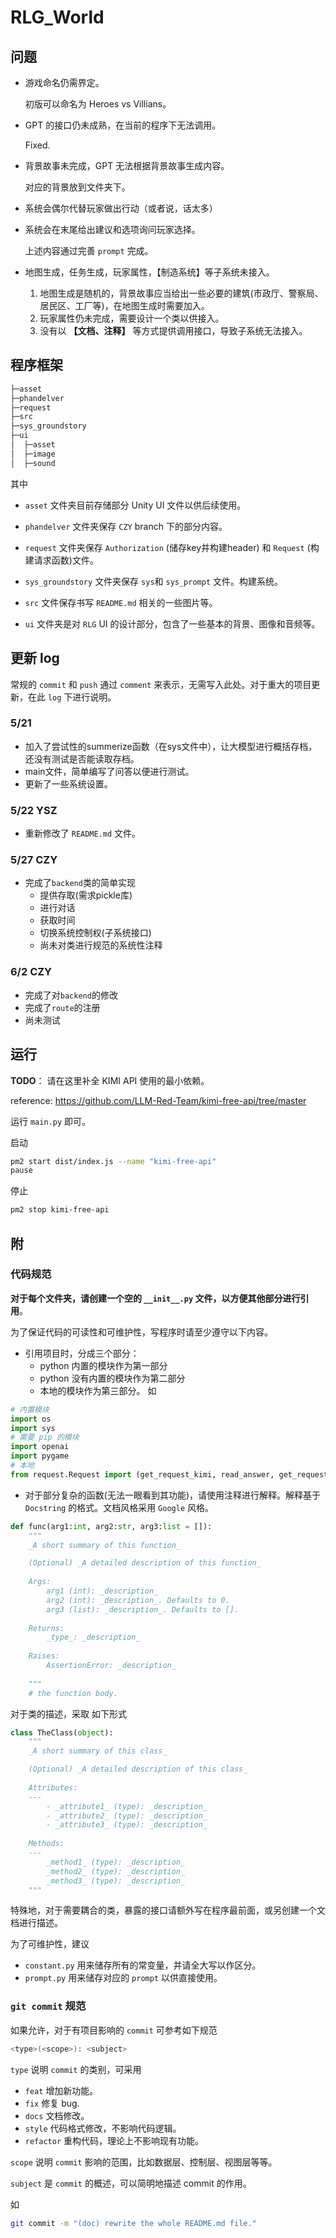 # RLG_World

## 问题

- 游戏命名仍需界定。

    初版可以命名为 Heroes vs Villians。

- GPT 的接口仍未成熟，在当前的程序下无法调用。

    Fixed.

- 背景故事未完成，GPT 无法根据背景故事生成内容。

    对应的背景放到文件夹下。

- 系统会偶尔代替玩家做出行动（或者说，话太多）
- 系统会在末尾给出建议和选项询问玩家选择。

    上述内容通过完善 `prompt` 完成。

- 地图生成，任务生成，玩家属性，【制造系统】等子系统未接入。
    1. 地图生成是随机的，背景故事应当给出一些必要的建筑(市政厅、警察局、居民区、工厂等)，在地图生成时需要加入。
    2. 玩家属性仍未完成，需要设计一个类以供接入。
    3. 没有以 **【文档、注释】** 等方式提供调用接口，导致子系统无法接入。

## 程序框架
```Apache
├─asset
├─phandelver
├─request
├─src
├─sys_groundstory
├─ui
│  ├─asset
│  ├─image
│  ├─sound
```
其中
- `asset` 文件夹目前存储部分 Unity UI 文件以供后续使用。
- `phandelver` 文件夹保存 `CZY` branch 下的部分内容。
- `request` 文件夹保存 `Authorization`  (储存key并构建header) 和 `Request` (构建请求函数)文件。
- `sys_groundstory` 文件夹保存 `sys`和 `sys_prompt` 文件。构建系统。

- `src` 文件保存书写 `README.md` 相关的一些图片等。
- `ui` 文件夹是对 `RLG` UI 的设计部分，包含了一些基本的背景、图像和音频等。

## 更新 log
常规的 `commit` 和 `push` 通过 `comment` 来表示，无需写入此处。对于重大的项目更新，在此 `log` 下进行说明。 

### 5/21
- 加入了尝试性的summerize函数（在sys文件中），让大模型进行概括存档，还没有测试是否能读取存档。
- main文件，简单编写了问答以便进行测试。
- 更新了一些系统设置。

### 5/22 YSZ
- 重新修改了 `README.md` 文件。
### 5/27 CZY
- 完成了`backend`类的简单实现
  - 提供存取(需求pickle库)
  - 进行对话
  - 获取时间
  - 切换系统控制权(子系统接口)
  - 尚未对类进行规范的系统性注释
### 6/2 CZY
- 完成了对`backend`的修改
- 完成了`route`的注册
- 尚未测试
## 运行
**TODO**： 请在这里补全 KIMI API 使用的最小依赖。

reference: https://github.com/LLM-Red-Team/kimi-free-api/tree/master

运行 `main.py` 即可。

启动
```bash
pm2 start dist/index.js --name "kimi-free-api"
pause
```

停止
```bash
pm2 stop kimi-free-api
```

## 附

### 代码规范

**对于每个文件夹，请创建一个空的 `__init__.py` 文件，以方便其他部分进行引用**。

为了保证代码的可读性和可维护性，写程序时请至少遵守以下内容。
- 引用项目时，分成三个部分：
    - python 内置的模块作为第一部分
    - python 没有内置的模块作为第二部分
    - 本地的模块作为第三部分。
如
```python
# 内置模块
import os
import sys
# 需要 pip 的模块
import openai
import pygame
# 本地
from request.Request import (get_request_kimi, read_answer, get_request_chatGPT)
```
- 对于部分复杂的函数(无法一眼看到其功能)，请使用注释进行解释。解释基于 `Docstring` 的格式。文档风格采用 `Google` 风格。

```python
def func(arg1:int, arg2:str, arg3:list = []):
    """
    _A short summary of this function_

    (Optional) _A detailed description of this function_
    
    Args:
        arg1 (int): _description_
        arg2 (int): _description_. Defaults to 0.
        arg3 (list): _description_. Defaults to [].
    
    Returns:
        _type_: _description_
    
    Raises:
        AssertionError: _description_
    
    """
    # the function body.
```

对于类的描述，采取 如下形式
```python
class TheClass(object):
    """
    _A short summary of this class_

    (Optional) _A detailed description of this class_
    
    Attributes:
    ---
        - _attribute1_ (type): _description_
        - _attribute2_ (type): _description_
        - _attribute3_ (type): _description_
    
    Methods:
    ---
        _method1_ (type): _description_
        _method2_ (type): _description_
        _method3_ (type): _description_
    """
```

特殊地，对于需要耦合的类，暴露的接口请额外写在程序最前面，或另创建一个文档进行描述。

为了可维护性，建议
- `constant.py` 用来储存所有的常变量，并请全大写以作区分。
- `prompt.py` 用来储存对应的 `prompt` 以供直接使用。

### `git commit` 规范
如果允许，对于有项目影响的 `commit` 可参考如下规范
```bash
<type>(<scope>): <subject>
```
`type` 说明 `commit` 的类别，可采用 
- `feat` 增加新功能。
- `fix` 修复 bug.
- `docs` 文档修改。
- `style` 代码格式修改，不影响代码逻辑。
- `refactor` 重构代码，理论上不影响现有功能。

`scope` 说明 `commit` 影响的范围，比如数据层、控制层、视图层等等。

`subject` 是 `commit` 的概述，可以简明地描述 commit 的作用。

如
```bash
git commit -m "(doc) rewrite the whole README.md file."
```





